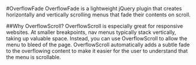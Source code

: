#OverflowFade
OverflowFade is a lightweight jQuery plugin that creates horizontally and vertically scrolling menus that fade their contents on scroll.

##Why OverflowScroll?
OverflowScroll is especially great for responsive websites. At smaller breakpoints, nav menus typically stack vertically, taking up valuable space. Instead, you can use OverflowScroll to allow the menu to bleed of the page. OverflowScroll automatically adds a subtle fade to the overflowing content to make it easier for the user to understand that the menu is scrollable.
